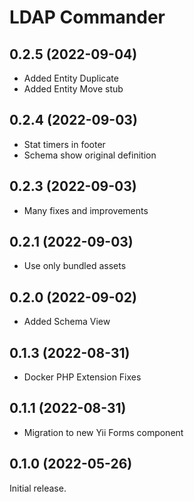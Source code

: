# LDAP Commander


## 0.2.5 (2022-09-04)

- Added Entity Duplicate
- Added Entity Move stub

## 0.2.4 (2022-09-03)

- Stat timers in footer
- Schema show original definition

## 0.2.3 (2022-09-03)

- Many fixes and improvements

## 0.2.1 (2022-09-03)

- Use only bundled assets

## 0.2.0 (2022-09-02)

- Added Schema View

## 0.1.3 (2022-08-31)

- Docker PHP Extension Fixes

## 0.1.1 (2022-08-31)

- Migration to new Yii Forms component

## 0.1.0 (2022-05-26)

Initial release.
